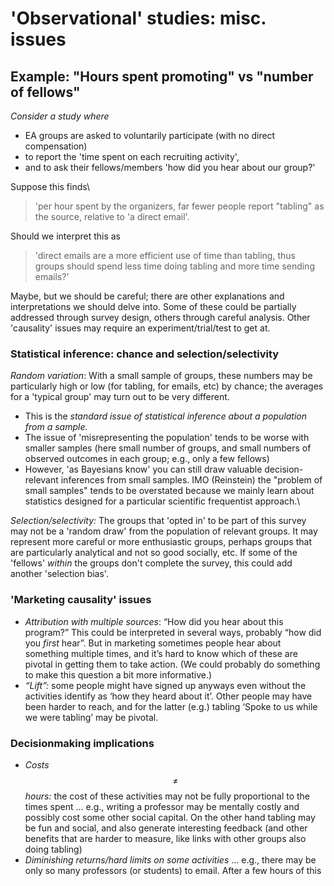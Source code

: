 # 'Observational' studies: misc. issues



## Example: "Hours spent promoting" vs "number of fellows"

_Consider a study where_

* EA groups are asked to voluntarily participate (with no direct compensation)
* to report the 'time spent on each recruiting activity',&#x20;
* and to ask their fellows/members 'how did you hear about our group?'

Suppose this finds\


> &#x20;'per hour spent by the organizers, far fewer people report "tabling" as the source, relative to 'a direct email'. &#x20;

Should we interpret this as&#x20;

> 'direct emails are a more efficient use of time than tabling, thus groups should spend less time doing tabling and more time sending emails?'

Maybe, but we should be careful; there are other explanations and interpretations we should delve into.  Some of these could be partially addressed through survey design, others through careful analysis. Other 'causality' issues may require an experiment/trial/test to get at.&#x20;

### &#x20;**Statistical inference: chance and selection/selectivity**

_Random variation_: With a small sample of groups, these numbers may be particularly high or low (for tabling, for emails, etc) by chance; the averages for a 'typical group' may turn out to be very different.&#x20;

* This is the _standard issue of statistical inference about a population from a sample._
* The issue of 'misrepresenting the population' tends to be worse with smaller samples (here small number of groups, and small numbers of observed outcomes in each group; e.g., only a few fellows)
* However, 'as Bayesians know' you can still draw valuable decision-relevant inferences from small samples. IMO (Reinstein) the "problem of small samples" tends to be overstated because we mainly learn about statistics designed for a particular scientific frequentist approach.\


_Selection/selectivity:_ The groups that 'opted in' to be part of this survey may not be a 'random draw' from the population of relevant groups. It may represent more careful or more enthusiastic groups, perhaps groups that are particularly analytical and not so good socially, etc. If some of the 'fellows' _within_ the groups don't complete the survey, this could add another 'selection bias'.



### **'Marketing causality' issues**

* _Attribution with multiple sources_: “How did you hear about this program?” This could be interpreted in several ways, probably “how did you _first_ hear”. But in marketing sometimes people hear about something multiple times, and it’s hard to know which of these are pivotal in getting them to take action. (We could probably do something to make this question a bit more informative.)
* _“Lift”:_ some people might have signed up anyways even without the activities identify as ‘how they heard about it’. Other people may have been harder to reach, and for the latter (e.g.) tabling ‘Spoke to us while we were tabling’ may be pivotal.



### **Decisionmaking implications**

* _Costs_ $$\neq$$ _hours:_ the cost of these activities may not be fully proportional to the times spent … e.g., writing a professor may be mentally costly and possibly cost some other social capital. On the other hand tabling may be fun and social, and also generate interesting feedback (and other benefits that are harder to measure, like links with other groups also doing tabling)
* _Diminishing returns/hard limits on some activities_ … e.g., there may be only so many professors (or students) to email. After a few hours of this&#x20;

